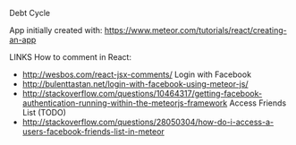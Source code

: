 
Debt Cycle

App initially created with: https://www.meteor.com/tutorials/react/creating-an-app



LINKS
How to comment in React:
 - http://wesbos.com/react-jsx-comments/
Login with Facebook
 - http://bulenttastan.net/login-with-facebook-using-meteor-js/
 - http://stackoverflow.com/questions/10464317/getting-facebook-authentication-running-within-the-meteorjs-framework
Access Friends List (TODO)
 - http://stackoverflow.com/questions/28050304/how-do-i-access-a-users-facebook-friends-list-in-meteor
